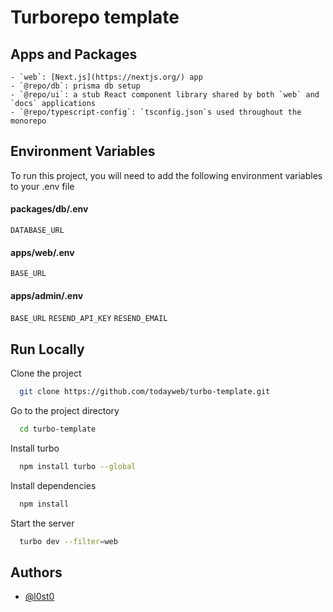 # Turborepo template

## Apps and Packages
```
- `web`: [Next.js](https://nextjs.org/) app
- `@repo/db`: prisma db setup
- `@repo/ui`: a stub React component library shared by both `web` and `docs` applications
- `@repo/typescript-config`: `tsconfig.json`s used throughout the monorepo
```

## Environment Variables

To run this project, you will need to add the following environment variables to your .env file

#### packages/db/.env
`DATABASE_URL`

#### apps/web/.env
`BASE_URL`

#### apps/admin/.env
`BASE_URL`
`RESEND_API_KEY`
`RESEND_EMAIL`

## Run Locally

Clone the project

```bash
  git clone https://github.com/todayweb/turbo-template.git
```

Go to the project directory

```bash
  cd turbo-template
```

Install turbo

```bash
  npm install turbo --global
```

Install dependencies

```bash
  npm install
```

Start the server

```bash
  turbo dev --filter=web
```

## Authors

- [@l0st0](https://github.com/l0st0)



